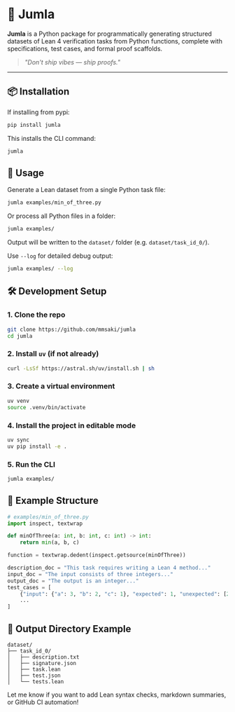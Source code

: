 # 🧠 Jumla

**Jumla** is a Python package for programmatically generating structured datasets of Lean 4 verification tasks from Python functions, complete with specifications, test cases, and formal proof scaffolds.

> _"Don't ship vibes — ship proofs."_

---

## 📦 Installation

If installing from pypi:

```bash
pip install jumla
```

This installs the CLI command:

```bash
jumla
```


## 🚀 Usage

Generate a Lean dataset from a single Python task file:

```bash
jumla examples/min_of_three.py
```

Or process all Python files in a folder:

```bash
jumla examples/
```

Output will be written to the `dataset/` folder (e.g. `dataset/task_id_0/`).

Use `--log` for detailed debug output:

```bash
jumla examples/ --log
```


## 🛠️ Development Setup

### 1. Clone the repo

```bash
git clone https://github.com/mmsaki/jumla
cd jumla
```

### 2. Install `uv` (if not already)

```bash
curl -LsSf https://astral.sh/uv/install.sh | sh
```

### 3. Create a virtual environment

```bash
uv venv
source .venv/bin/activate
```

### 4. Install the project in editable mode

```bash
uv sync
uv pip install -e .
```

### 5. Run the CLI

```bash
jumla examples/
```


## 🧪 Example Structure

```python
# examples/min_of_three.py
import inspect, textwrap

def minOfThree(a: int, b: int, c: int) -> int:
    return min(a, b, c)

function = textwrap.dedent(inspect.getsource(minOfThree))

description_doc = "This task requires writing a Lean 4 method..."
input_doc = "The input consists of three integers..."
output_doc = "The output is an integer..."
test_cases = [
    {"input": {"a": 3, "b": 2, "c": 1}, "expected": 1, "unexpected": [2, 3, -1]},
    ...
]
```


## 📁 Output Directory Example

```
dataset/
├── task_id_0/
│   ├── description.txt
│   ├── signature.json
│   ├── task.lean
│   ├── test.json
│   └── tests.lean
```


Let me know if you want to add Lean syntax checks, markdown summaries, or GitHub CI automation!
